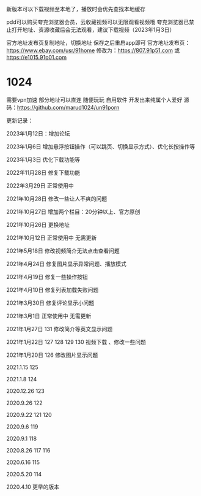 新版本可以下载视频至本地了，播放时会优先查找本地缓存

pdd可以购买夸克浏览器会员，云收藏视频可以无限观看视频哦 夸克浏览器已禁止打开地址、资源收藏后会无法观看，建议下载视频（2023年1月3日）

官方地址发布页复制地址，切换地址 保存之后重启app即可
  官方地址发布页：https://www.ebay.com/usr/91home
  修改为：https://807.91p51.com 或 https://e1015.91p01.com


# 1024
需要vpn加速 部分地址可以直连
随便玩玩 自用软件 开发出来纯属个人爱好
源码：https://github.com/marud1024/un91porn

更新记录：

2023年1月12日：增加论坛

2023年1月6日     增加悬浮按钮操作（可以跳页、切换显示方式）、优化长按操作等

2023年1月3日     优化下载功能等

2022年11月28日   修复下载功能

2022年3月29日   正常使用中

2021年10月28日  修改一些让人不爽的问题

2021年10月27日  增加两个栏目：20分钟以上、官方原创

2021年10月26日  更换地址

2021年10月12日  正常使用中 无需更新

2021年5月18日 修改视频简介无法点击查看问题

2021年4月24日 修复图片显示异常问题、播放模式

2021年4月19日 修复一些操作按钮

2021年4月10日 修复列表加载失败问题

2021年3月30日 修复评论显示小问题

2021年3月1日 正常使用中 无需更新

2021年1月27日 131
修改简介等英文显示问题

2021年1月22日 127 128 129 130
视频下载 、修改一些问题

2021年1月20日 126
修改图片显示问题

2021.1.15      125

2021.1.8      124

2020.12.26     123

2020.9.26      122

2020.9.22     121 120

2020.9.6      119

2020.9.1      118

2020.8.26      117 116

2020.6.16      115

2020.5.20     114

2020.4.10    更早的版本

